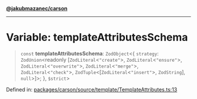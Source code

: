 [**@jakubmazanec/carson**](../README.md)

---

# Variable: templateAttributesSchema

> `const` **templateAttributesSchema**: `ZodObject`\<\{ `strategy`: `ZodUnion`\<readonly
> \[`ZodLiteral`\<`"create"`\>, `ZodLiteral`\<`"ensure"`\>, `ZodLiteral`\<`"overwrite"`\>,
> `ZodLiteral`\<`"merge"`\>, `ZodLiteral`\<`"check"`\>, `ZodTuple`\<\[`ZodLiteral`\<`"insert"`\>,
> `ZodString`\], `null`\>\]\>; \}, `$strict`\>

Defined in:
[packages/carson/source/template/TemplateAttributes.ts:13](https://github.com/jakubmazanec/tools/blob/dccfe8e5cee218e88ff4db59e4bf460975897c58/packages/carson/source/template/TemplateAttributes.ts#L13)
